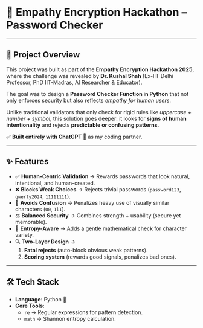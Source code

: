 # 🔐 Empathy Encryption Hackathon – Password Checker  

---

## 📖 Project Overview  
This project was built as part of the **Empathy Encryption Hackathon 2025**, where the challenge was revealed by **Dr. Kushal Shah** (Ex-IIT Delhi Professor, PhD IIT-Madras, AI Researcher & Educator).  

The goal was to design a **Password Checker Function in Python** that not only enforces security but also reflects *empathy for human users*.  

Unlike traditional validators that only check for rigid rules like *uppercase + number + symbol*, this solution goes deeper: it looks for **signs of human intentionality** and rejects **predictable or confusing patterns**.  

✅ **Built entirely with ChatGPT 🤖** as my coding partner.  

---

## ✨ Features  
- ✅ **Human-Centric Validation** → Rewards passwords that look natural, intentional, and human-created.  
- ❌ **Blocks Weak Choices** → Rejects trivial passwords (`password123`, `qwerty2024`, `11111111`).  
- 🚫 **Avoids Confusion** → Penalizes heavy use of visually similar characters (`O0`, `1lI`).  
- ⚖️ **Balanced Security** → Combines strength + usability (secure yet memorable).  
- 🧮 **Entropy-Aware** → Adds a gentle mathematical check for character variety.  
- 🔍 **Two-Layer Design** →  
  1. **Fatal rejects** (auto-block obvious weak patterns).  
  2. **Scoring system** (rewards good signals, penalizes bad ones).  

---

## 🛠️ Tech Stack  
- **Language**: Python 🐍  
- **Core Tools**:  
  - `re` → Regular expressions for pattern detection.  
  - `math` → Shannon entropy calculation.  
